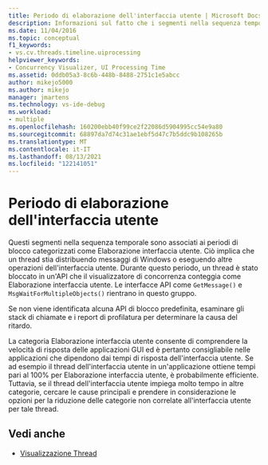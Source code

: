 ```yaml
---
title: Periodo di elaborazione dell'interfaccia utente | Microsoft Docs
description: Informazioni sul fatto che i segmenti nella sequenza temporale sono associati a tempi di blocco classificati come elaborazione dell'interfaccia utente.
ms.date: 11/04/2016
ms.topic: conceptual
f1_keywords:
- vs.cv.threads.timeline.uiprocessing
helpviewer_keywords:
- Concurrency Visualizer, UI Processing Time
ms.assetid: 0ddb05a3-8c6b-448b-8488-2751c1e5abcc
author: mikejo5000
ms.author: mikejo
manager: jmartens
ms.technology: vs-ide-debug
ms.workload:
- multiple
ms.openlocfilehash: 160200ebb40f99ce2f22086d5904995cc54e9a80
ms.sourcegitcommit: 68897da7d74c31ae1ebf5d47c7b5ddc9b108265b
ms.translationtype: MT
ms.contentlocale: it-IT
ms.lasthandoff: 08/13/2021
ms.locfileid: "122141051"
---
```

# <a name="ui-processing-time"></a>Periodo di elaborazione dell'interfaccia utente
Questi segmenti nella sequenza temporale sono associati ai periodi di blocco categorizzati come Elaborazione interfaccia utente. Ciò implica che un thread stia distribuendo messaggi di Windows o eseguendo altre operazioni dell'interfaccia utente. Durante questo periodo, un thread è stato bloccato in un'API che il visualizzatore di concorrenza conteggia come Elaborazione interfaccia utente. Le interfacce API come `GetMessage()` e `MsgWaitForMultipleObjects()` rientrano in questo gruppo.

 Se non viene identificata alcuna API di blocco predefinita, esaminare gli stack di chiamate e i report di profilatura per determinare la causa del ritardo.

 La categoria Elaborazione interfaccia utente consente di comprendere la velocità di risposta delle applicazioni GUI ed è pertanto consigliabile nelle applicazioni che dipendono dai tempi di risposta dell'interfaccia utente. Se ad esempio il thread dell'interfaccia utente in un'applicazione ottiene tempi pari al 100% per Elaborazione interfaccia utente, è probabilmente efficiente. Tuttavia, se il thread dell'interfaccia utente impiega molto tempo in altre categorie, cercare le cause principali e prendere in considerazione le opzioni per la riduzione delle categorie non correlate all'interfaccia utente per tale thread.

## <a name="see-also"></a>Vedi anche
- [Visualizzazione Thread](../profiling/threads-view-parallel-performance.md)
